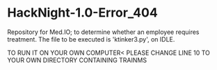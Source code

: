 # HackNight-1.0-Error_404
Repository for Med.IO; to determine whether an employee requires treatment.  The file to be executed is 'ktinker3.py', on IDLE.

TO RUN IT ON YOUR OWN COMPUTER< PLEASE CHANGE LINE 10 TO YOUR OWN DIRECTORY CONTAINING TRAINMS
